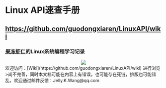 Linux API速查手册
====
## https://github.com/guodongxiaren/LinuxAPI/wiki
### [果冻虾仁](https://www.zhihu.com/people/JellyWong)的Linux系统编程学习记录

<div align="center">
<img src=http://upload.wikimedia.org/wikipedia/commons/thumb/b/b0/NewTux.svg/150px-NewTux.svg.png />
</div>
欢迎访问：[Wiki](https://github.com/guodongxiaren/LinuxAPI/wiki) 进行浏览
>尚不完善，同时本文档可能在内容上有错误，也可能存在死链，排版也可能错乱，欢迎通过邮件反馈：Jelly.K.Wang@qq.com
